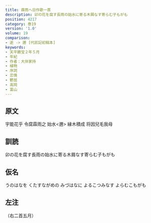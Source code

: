 ```yaml
---
title: 霖雨へ日作歌一首
description: 卯の花を腐す長雨の始水に寄る木屑なす寄らむ子もがも
position: 4217
category: 巻19
version: '1.0'
volume: 19
comparison:
- 逝 -> 邇 [代匠記初稿本]
keywords:
- 天平勝宝２年５月
- 年紀
- 作者：大伴家持
- 植物
- 序詞
- 恋情
- 鬱屈
- 高岡
- 富山
---
```


## 原文

宇能花乎 令腐霖雨之 始水<邇> 縁木積成 将因兒毛我母

## 訓読

卯の花を腐す長雨の始水に寄る木屑なす寄らむ子もがも

## 仮名

うのはなを くたすながめの みづはなに よるこつみなす よらむこもがも

## 左注

（右二首五月）
